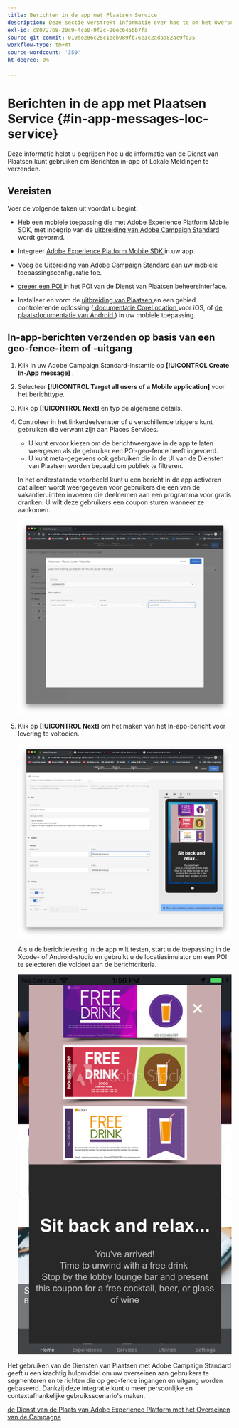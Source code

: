 ```yaml
---
title: Berichten in de app met Plaatsen Service
description: Deze sectie verstrekt informatie over hoe te om het Overseinen van de Duw in Campaign Standard met In-App berichten in Campaign Standard te gebruiken.
exl-id: c80727b8-20c9-4ca0-9f2c-20ec646bb7fa
source-git-commit: 010de286c25c1eeb989fb76e3c2adaa82ac9fd35
workflow-type: tm+mt
source-wordcount: '350'
ht-degree: 0%

---
```


# Berichten in de app met Plaatsen Service {#in-app-messages-loc-service}

Deze informatie helpt u begrijpen hoe u de informatie van de Dienst van Plaatsen kunt gebruiken om Berichten in-app of Lokale Meldingen te verzenden.

## Vereisten

Voer de volgende taken uit voordat u begint:

* Heb een mobiele toepassing die met Adobe Experience Platform Mobile SDK, met inbegrip van de [ uitbreiding van Adobe Campaign Standard ](https://aep-sdks.gitbook.io/docs/using-mobile-extensions/adobe-campaign-standard) wordt gevormd.

* Integreer [ Adobe Experience Platform Mobile SDK ](https://aep-sdks.gitbook.io/docs/getting-started/get-the-sdk) in uw app.
* Voeg de [ Uitbreiding van Adobe Campaign Standard ](https://aep-sdks.gitbook.io/docs/using-mobile-extensions/adobe-campaign-standard) aan uw mobiele toepassingsconfiguratie toe.

* [ creeer een POI ](/help/poi-mgmt-ui/create-a-poi-ui.md) in het POI van de Dienst van Plaatsen beheersinterface.

* Installeer en vorm de [ uitbreiding van Plaatsen ](/help/places-ext-aep-sdks/places-extension/places-extension.md) en een gebied controlerende oplossing ([ documentatie CoreLocation ](https://developer.apple.com/documentation/corelocation/monitoring_the_user_s_proximity_to_geographic_regions) voor iOS, of [ de plaatsdocumentatie van Android ](https://developer.android.com/training/location/geofencing)) in uw mobiele toepassing.

## In-app-berichten verzenden op basis van een geo-fence-item of -uitgang

1. Klik in uw Adobe Campaign Standard-instantie op **[!UICONTROL Create In-App message]** .
1. Selecteer **[!UICONTROL Target all users of a Mobile application]** voor het berichttype.
1. Klik op **[!UICONTROL Next]** en typ de algemene details.
1. Controleer in het linkerdeelvenster of u verschillende triggers kunt gebruiken die verwant zijn aan Places Services.

   * U kunt ervoor kiezen om de berichtweergave in de app te laten weergeven als de gebruiker een POI-geo-fence heeft ingevoerd.
   * U kunt meta-gegevens ook gebruiken die in de UI van de Diensten van Plaatsen worden bepaald om publiek te filtreren.

   In het onderstaande voorbeeld kunt u een bericht in de app activeren dat alleen wordt weergegeven voor gebruikers die een van de vakantieruimten invoeren die deelnemen aan een programma voor gratis dranken. U wilt deze gebruikers een coupon sturen wanneer ze aankomen.

   ![ &quot;In-App Message Places metadata&quot;](/help/assets/last-entered-vacation.png)

1. Klik op **[!UICONTROL Next]** om het maken van het In-app-bericht voor levering te voltooien.

   ![ &quot;creeer een gebeurtenis&quot;](/help/assets/prepare-ACS.png)

   Als u de berichtlevering in de app wilt testen, start u de toepassing in de Xcode- of Android-studio en gebruikt u de locatiesimulator om een POI te selecteren die voldoet aan de berichtcriteria.

   ![ &quot;drink coupon&quot;](/help/assets/drink-coupon-on-app.png)

Het gebruiken van de Diensten van Plaatsen met Adobe Campaign Standard geeft u een krachtig hulpmiddel om uw overseinen aan gebruikers te segmenteren en te richten die op geo-fence ingangen en uitgang worden gebaseerd. Dankzij deze integratie kunt u meer persoonlijke en contextafhankelijke gebruiksscenario&#39;s maken.

<!--I changed this embed to a link to pass validation. We should not link to youtube videos, so please upload this to MCP-->

[ de Dienst van de Plaats van Adobe Experience Platform met het Overseinen van de Campagne ](https://www.youtube.com/watch?v=ikiTTQw9c-o)
